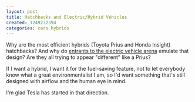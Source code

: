 ```yaml
---
layout: post
title: Hatchbacks and Electric/Hybrid Vehicles
created: 1249232394
categories: cars hybrids
---
```

Why are the most efficient hybrids (Toyota Prius and Honda Insight) hatchbacks? And why do <a href="http://www.reuters.com/article/GCA-GreenBusiness/idUSTRE5710IH20090802">entrants to the electric vehicle arena</a> emulate that design? Are they all trying to appear "different" like a Prius?

If I want a hybrid, I want it for the fuel-saving feature, not to let everybody know what a great environmentalist I am, so I'd want something that's still designed with airflow and the human eye in mind.

I'm glad Tesla has started in that direction.
